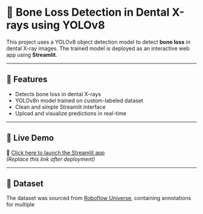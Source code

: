 # 🦷 Bone Loss Detection in Dental X-rays using YOLOv8

This project uses a YOLOv8 object detection model to detect **bone loss** in dental X-ray images. The trained model is deployed as an interactive web app using **Streamlit**.

---

## 📌 Features

- Detects bone loss in dental X-rays
- YOLOv8n model trained on custom-labeled dataset
- Clean and simple Streamlit interface
- Upload and visualize predictions in real-time

---

## 🚀 Live Demo

🔗 [Click here to launch the Streamlit app](https://your-username-bone-loss-streamlit.streamlit.app)  
_(Replace this link after deployment)_

---

## 📂 Dataset

The dataset was sourced from [Roboflow Universe](https://universe.roboflow.com/arshs-workspace414141/dadad-rvg/dataset/5), containing annotations for multiple
